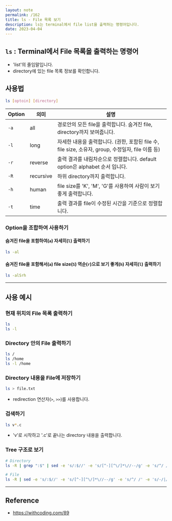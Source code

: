```yaml
---
layout: note
permalink: /162
title: ls - File 목록 보기
description: ls는 terminal에서 file list을 출력하는 명령어입니다.
date: 2023-04-04
---
```



## `ls` : Terminal에서 File 목록을 출력하는 명령어

- 'list'의 줄임말입니다.
- directory에 있는 file 목록 정보를 확인합니다.




## 사용법

```sh
ls [optoin] [directory]
```

| Option | 의미 | 설명 |
| --- | --- | --- |
| `-a` | all | 경로안의 모든 file을 출력합니다. 숨겨진 file, directory까지 보여줍니다. |
| `-l` | long | 자세한 내용을 출력합니다. (권한, 포함된 file 수, file size, 소유자, group, 수정일자, file 이름 등) |
| `-r` | reverse | 출력 결과를 내림차순으로 정렬합니다. default option은 alphabet 순서 입니다. |
| `-R` | recursive | 하위 directory까지 출력합니다. |
| `-h` | human | file size를 'K', 'M', 'G'를 사용하여 사람이 보기 좋게 출력합니다. |
| `-t` | time | 출력 결과를 file이 수정된 시간을 기준으로 정렬합니다. |


### Option을 조합하여 사용하기

#### 숨겨진 file을 포함하여(`a`) 자세히(`l`) 출력하기

```sh
ls -al
```

#### 숨겨진 file을 포함해서(`a`) file size(`S`) 역순(`r`)으로 보기 좋게(`h`) 자세히(`l`) 출력하기

```sh
ls -alSrh
```


---


## 사용 예시


### 현재 위치의 File 목록 출력하기

```sh
ls
ls -l
```


### Directory 안의 File 출력하기

```sh
ls /
ls /home
ls -l /home
```


### Directory 내용을 File에 저장하기

```sh
ls > file.txt
```

- redirection 연산자(`>`, `>>`)를 사용합니다.


### 검색하기

```sh
ls v*.c
```

- 'v'로 시작하고 '.c'로 끝나는 directory 내용을 출력합니다.


### Tree 구조로 보기

```sh
# Directory
ls -R | grep ":$" | sed -e 's/:$//' -e 's/[^-][^\/]*\//--/g' -e 's/^/ /' -e 's/-/|/'

# File
ls -R | sed -e 's/:$//' -e 's/[^-][^\/]*\//--/g' -e 's/^/ /' -e 's/-/|/'
```


---


## Reference

- <https://withcoding.com/89>
